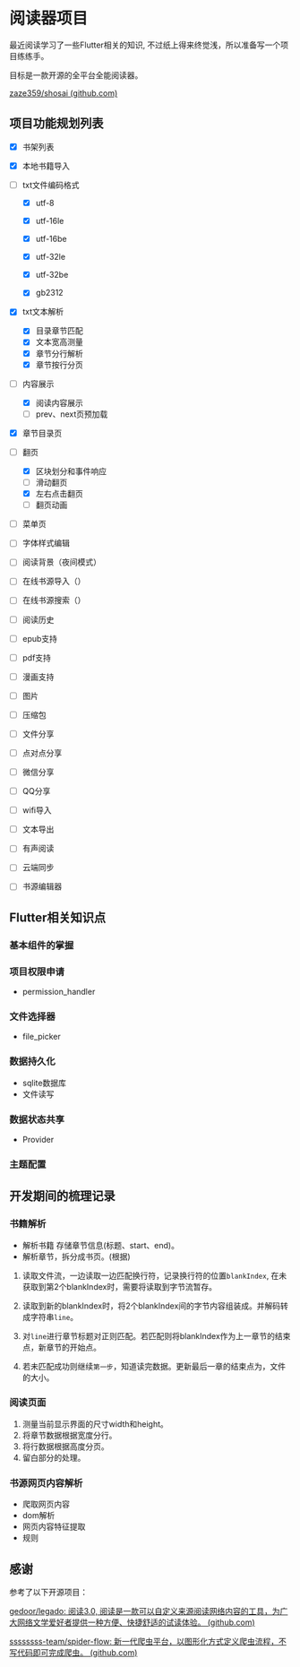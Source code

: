 # 阅读器项目

最近阅读学习了一些Flutter相关的知识,  不过纸上得来终觉浅，所以准备写一个项目练练手。

目标是一款开源的全平台全能阅读器。

[zaze359/shosai (github.com)](https://github.com/zaze359/shosai)

## 项目功能规划列表

*   [x] 书架列表
*   [x] 本地书籍导入
*   [ ] txt文件编码格式

    *   [x] utf-8

    *   [x] utf-16le

    *   [x] utf-16be

    *   [x] utf-32le

    *   [x] utf-32be

    *   [x] gb2312
*   [x] txt文本解析

    *   [x] 目录章节匹配
    *   [x] 文本宽高测量
    *   [x] 章节分行解析
    *   [x] 章节按行分页
*   [ ] 内容展示

    *   [x] 阅读内容展示
    *   [ ] prev、next页预加载
*   [x] 章节目录页
*   [ ] 翻页
    *   [x] 区块划分和事件响应
    *   [ ] 滑动翻页
    *   [x] 左右点击翻页
    *   [ ] 翻页动画

*   [ ] 菜单页
*   [ ] 字体样式编辑
*   [ ] 阅读背景（夜间模式）
*   [ ] 在线书源导入（）
*   [ ] 在线书源搜索（）
*   [ ] 阅读历史
*   [ ] epub支持
*   [ ] pdf支持
*   [ ] 漫画支持
*   [ ] 图片
*   [ ] 压缩包
*   [ ] 文件分享
*   [ ] 点对点分享
*   [ ] 微信分享
*   [ ] QQ分享
*   [ ] wifi导入
*   [ ] 文本导出
*   [ ] 有声阅读
*   [ ] 云端同步
*   [ ] 书源编辑器

## Flutter相关知识点

### 基本组件的掌握

### 项目权限申请

- permission_handler

### 文件选择器

- file_picker

### 数据持久化

- sqlite数据库
- 文件读写

### 数据状态共享

- Provider

### 主题配置

## 开发期间的梳理记录

### 书籍解析

- 解析书籍 存储章节信息(标题、start、end)。
- 解析章节，拆分成书页。(根据)

1. 读取文件流，一边读取一边匹配换行符，记录换行符的位置``blankIndex``, 在未获取到第2个blankIndex时，需要将读取到字节流暂存。

2. 读取到新的blankIndex时，将2个blankIndex间的字节内容组装成。并解码转成字符串``line``。

3. 对``line``进行章节标题对正则匹配。若匹配则将blankIndex作为上一章节的结束点，新章节的开始点。

4. 若未匹配成功则继续``第一步``，知道读完数据。更新最后一章的结束点为，文件的大小。

### 阅读页面

1. 测量当前显示界面的尺寸width和height。
2. 将章节数据根据宽度分行。
3. 将行数据根据高度分页。
4. 留白部分的处理。

### 书源网页内容解析

- 爬取网页内容
- dom解析
- 网页内容特征提取
- 规则






## 感谢

参考了以下开源项目：

[gedoor/legado: 阅读3.0, 阅读是一款可以自定义来源阅读网络内容的工具，为广大网络文学爱好者提供一种方便、快捷舒适的试读体验。 (github.com)](https://github.com/gedoor/legado)

[ssssssss-team/spider-flow: 新一代爬虫平台，以图形化方式定义爬虫流程，不写代码即可完成爬虫。 (github.com)](https://github.com/ssssssss-team/spider-flow)


